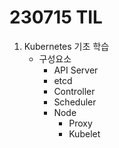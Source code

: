 # 230715 TIL
1. Kubernetes 기초 학습
    * 구성요소
        * API Server
        * etcd
        * Controller
        * Scheduler
        * Node
            * Proxy
            * Kubelet